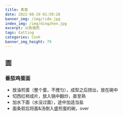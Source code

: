 ```yaml
---
title: 素食
date: 2022-08-29 01:59:28
banner_img: /img/ride.jpg
index_img: /img/dingzhen.jpg
excerpt: 以免饿死
tags: Eatting
categories: Cook
banner_img_height: 79
---
```


## 面

### 番茄鸡蛋面

- 放油煎蛋（整个蛋，不搅匀），成型之后捞出，放在碗中
- 切西红柿成片，放入锅中翻炒，直至熟
- 加水下面（水没过面），途中加适当盐
- 面条软后将面&汤倒入盛煎蛋的碗，over